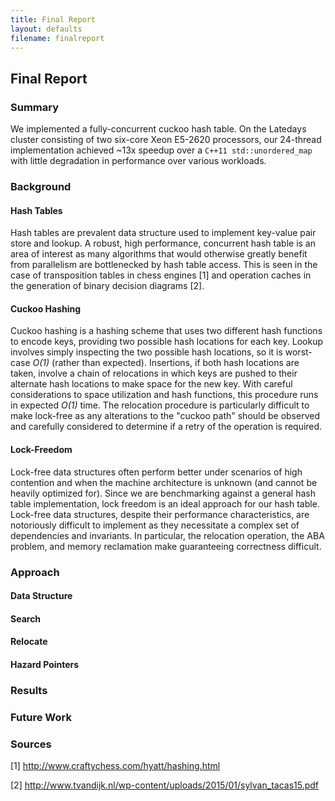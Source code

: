 ```yaml
---
title: Final Report
layout: defaults
filename: finalreport
---
```


## Final Report

### Summary

We implemented a fully-concurrent cuckoo hash table. On the Latedays cluster consisting of two six-core Xeon E5-2620 processors, our 24-thread implementation achieved ~13x speedup over a `C++11 std::unordered_map` with little degradation in performance over various workloads.

### Background

#### Hash Tables

Hash tables are prevalent data structure used to implement key-value pair store and lookup. A robust, high performance, concurrent hash table is an area of interest as many algorithms that would otherwise greatly benefit from parallelism are bottlenecked by hash table access. This is seen in the case of transposition tables in chess engines [1] and operation caches in the generation of binary decision diagrams [2].

#### Cuckoo Hashing

Cuckoo hashing is a hashing scheme that uses two different hash functions to encode keys, providing two possible hash locations for each key. Lookup involves simply inspecting the two possible hash locations, so it is worst-case _O(1)_  (rather than expected). Insertions, if both hash locations are taken, involve a chain of relocations in which keys are pushed to their alternate hash locations to make space for the new key. With careful considerations to space utilization and hash functions, this procedure runs in expected _O(1)_  time. The relocation procedure is particularly difficult to make lock-free as any alterations to the "cuckoo path" should be observed and carefully considered to determine if a retry of the operation is required.

#### Lock-Freedom

Lock-free data structures often perform better under scenarios of high contention and when the machine architecture is unknown (and cannot be heavily optimized for). Since we are benchmarking against a general hash table implementation, lock freedom is an ideal approach for our hash table. Lock-free data structures, despite their performance characteristics, are notoriously difficult to implement as they necessitate a complex set of dependencies and invariants. In particular, the relocation operation, the ABA problem, and memory reclamation make guaranteeing correctness difficult.

### Approach

#### Data Structure



#### Search

#### Relocate

#### Hazard Pointers

### Results

### Future Work

### Sources
[1] http://www.craftychess.com/hyatt/hashing.html

[2] http://www.tvandijk.nl/wp-content/uploads/2015/01/sylvan_tacas15.pdf
